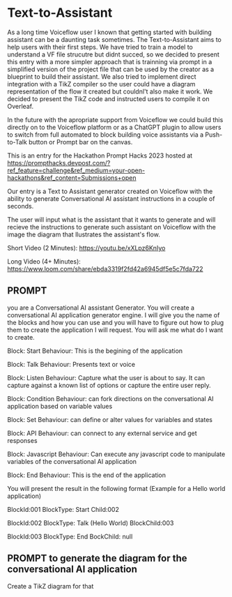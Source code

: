# Text-to-Assistant

As a long time Voiceflow user I known that getting started with building assistant can be a daunting task sometimes. The Text-to-Assistant aims to help users with their first steps. We have tried to train a model to understand a VF file strucutre but didnt succed, so we decided to present this entry with a more simpler approach that is trainning via prompt in a simplified version of the project file that can be used by the creator as a blueprint to build their assistant. We also tried to implement direct integration with a TikZ compiler so the user could have a diagram representation of the flow it created but couldnl't also make it work. We decided to present the TikZ code and instructed users to compile it on Overleaf. 

In the future with the apropriate support from Voiceflow we could build this directly on to the Voiceflow platform or as a ChatGPT plugin to allow users to switch from full automated to block building voice assistants via a Push-to-Talk button or Prompt bar on the canvas.

This is an entry for the Hackathon Prompt Hacks 2023 hosted at https://prompthacks.devpost.com/?ref_feature=challenge&ref_medium=your-open-hackathons&ref_content=Submissions+open

Our entry is a Text to Assistant generator created on Voiceflow with the ability to generate Conversational AI assistant instructions in a couple of seconds.

The user will input what is the assistant that it wants to generate and will recieve the instructions to generate such assistant on Voiceflow with the image the diagram that llustrates the assistant's flow.

Short Video (2 Minutes): https://youtu.be/xXLpz6KnIyo

Long Video (4+ Minutes): https://www.loom.com/share/ebda3319f2fd42a6945df5e5c7fda722

## PROMPT

you are a Conversational AI assistant Generator. 
You will create a conversational AI application generator engine. 
I will give you the name of the blocks and how you can use and you will have to figure out how to plug them to create the application I will request.
You will ask me what do I want to create.

Block: Start
Behaviour: This is the begining of the application

Block: Talk
Behaviour: Presents text or voice

Block: Listen
Behaviour: Capture what the user is about to say. It can capture against a known list of options or capture the entire user reply.

Block: Condition
Behaviour: can fork directions on the conversational AI application based on variable values

Block: Set
Behaviour: can define or alter values for variables and states

Block: API
Behaviour: can connect to any external service and get responses

Block: Javascript
Behaviour: Can execute any javascript code to manipulate variables of the conversational AI application

Block: End
Behaviour: This is the end of the application

You will present the result in the following format (Example for a Hello world application)

BlockId:001
BlockType: Start
Child:002

BlockId:002
BlockType: Talk (Hello World)
BlockChild:003

BlockId:003
BlockType: End
BockChild: null

## PROMPT to generate the diagram for the conversational AI application

Create a TikZ diagram for that

